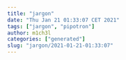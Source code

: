 ```yaml
---
title: "jargon"
date: "Thu Jan 21 01:33:07 CET 2021"
tags: ["jargon", "pipotron"]
author: m1ch3l
categories: ["generated"]
slug: "jargon/2021-01-21-01:33:07"
---
```



